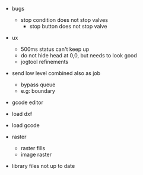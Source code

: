 

- bugs
  - stop condition does not stop valves
    - stop button does not stop valve

- ux
  - 500ms status can't keep up
  - do not hide head at 0,0, but needs to look good
  - jogtool refinements


- send low level combined also as job
  - bypass queue
  - e.g: boundary


- gcode editor

- load dxf
- load gcode

- raster
  - raster fills
  - image raster

- library files not up to date
